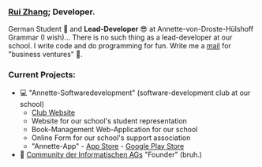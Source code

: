### [Rui Zhang](https://website-totallyinformatik.vercel.app/); Developer.

German Student :school_satchel: and **Lead-Developer** :sunglasses: at Annette-von-Droste-Hülshoff Grammar (I wish)... There is no such thing as a lead-developer at our school. I write code and do programming for fun. Write me a [mail](mailto:totallyturing@gmail.com) for "business ventures" :e-mail:. 

### Current Projects:

- :computer: "Annette-Softwaredevelopment" (software-development club at our school)
  - [Club Website](https://entwicklung.annettegymnasium.de/)
  - Website for our school's student representation
  - Book-Management Web-Application for our school
  - Online Form for our school's support association
  - "Annette-App" - [App Store](https://apps.apple.com/de/app/annette-app/id1451187713) - [Google Play Store](https://play.google.com/store/apps/details?id=eu.devstudios.annetteapp&gl=DE)
- :file_folder: [Community der Informatischen AGs](https://www.community-inf-ag.de/) "Founder" (bruh.)
